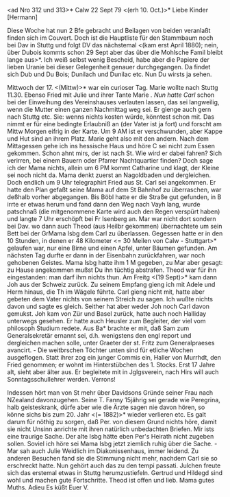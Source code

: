 <ad Nro 312 und 313>* Calw 22 Sept 79
 <(erh 10. Oct.)>*
Liebe Kinder [Hermann]

Diese Woche hat nun 2 Bfe gebracht und Beilagen von beiden veranlaßt finden sich im Couvert. Doch ist die Hauptliste für den Stammbaum noch bei Dav in Stuttg und folgt DV das nächstemal <(kam erst April 1880); nein, über Dubois kommts schon 29 Sept aber das über die Mohlsche Famil bleibt lange aus>*. Ich weiß selbst wenig Bescheid, habe aber die Papiere der lieben Uranie bei dieser Gelegenheit genauer durchgegangen. Da findet sich Dub und Du Bois; Dunilach und Dunilac etc. Nun Du wirsts ja sehen.

Mittwoch der 17. <(Mittw)>* war ein curioser Tag. Marie wollte nach Stuttg 11.30. Ebenso Fried mit Julie und ihrer Tante Marie <Heermann>*. Nun hatte Carl <Isbg>* schon bei der Einweihung des Vereinshauses verlauten lassen, das sei langweilig, wenn die Mutter einen ganzen Nachmittag weg sei. Er gienge auch gern nach Stuttg etc. Sie: wenns nichts kosten würde, könntest schon mit. Das nimmt er für eine bedingte Erlaubniß an (der Vater ist ja fort) und forscht am Mittw Morgen eifrig in der Karte. Um 9 AM ist er verschwunden, aber Kappe und Hut sind an ihrem Platz. Marie geht also mit den andern. Nach dem Mittagessen gehe ich ins hessische Haus und höre C sei nicht zum Essen gekommen. Schon ahnt mirs, der ist nach St. Wie wird er dabei fahren? Sich verirren, bei einem Bauern oder Pfarrer Nachtquartier finden? Doch sage ich der Mama nichts, allein um 6 PM kommt Catharine und klagt, der Kleine sei noch nicht da. Mama denkt zuerst an Nagoldbaden und dergleichen. Doch endlich um 9 Uhr telegraphirt Fried aus St. Carl sei angekommen. Er hatte den Plan gefaßt seine Mama auf dem St Bahnhof zu überraschen, war deßhalb vorher abgegangen. Bis Böbl hatte er die Straße gut gefunden, in B irrte er etwas herum und fand dann den Weg nach Vayh lang, wurde patschnaß (die mitgenommene Karte wird auch den Regen verspürt haben) und langte 7 Uhr erschöpft bei Fr Isenberg an. Mar war nicht dort sondern bei Dav. wo dann auch Theod (aus Heilbr gekommen) übernachtete um sein Bett bei der GrMama Isbg dem Carl zu überlassen. Gegessen hatte er in den 10 Stunden, in denen er 48 Kilometer <= 30 Meilen von Calw - Stuttgart>* gelaufen war, nur eine Birne und einen Apfel, unter Bäumen gefunden. Am nächsten Tag durfte er dann in der Eisenbahn zurückfahren, war noch gehobenen Geistes. Mama Isbg hatte ihm 1 M gegeben, zu Mar aber gesagt: zu Hause angekommen mußst Du ihn tüchtig abstrafen. Theod war für ihn eingestanden: man darf ihm nichts thun. Am Freitg <(19 Sept)>* kam dann Joh aus der Schweiz zurück. Zu seinem Empfang gieng ich mit Adele und Herm hinaus, die Th im Wägele führte. Carl gieng nicht mit, hatte aber gebeten dem Vater nichts von seinem Streich zu sagen. Ich wußte nichts davon und sagte es gleich. Seither hat aber weder Joh noch Carl davon gemukst. Joh kam von Zür und Basel zurück, hatte auch noch Halliday unterwegs gesehen. Er hatte auch Heusler zum Begleiter, der viel vom philosoph Studium redete. Aus Ba<sel>* brachte er mit, daß Sam zum Generalsekretär ernannt sei, d.h. wenigstens den engl report und dergleichen machen solle, unter Graeter der st. Fritz zum Generalpraeses avancirt. - Die weitbrschen Töchter unten sind für etliche Wochen ausgeflogen. Statt ihrer zog ein junger Commis ein, Haller von Murrhdt, den Fried genommen; er wohnt im Hinterstübchen des 1. Stocks. Erst 17 Jahre alt, sieht aber älter aus. Er begleitete mit in Jglgsverein, nach Hirs will auch Sonntagsschullehrer werden. Verrons!

Indessen hört man von St mehr über Davidsons Gründe seiner Frau nach NZealand davonzugehen. Seine T. Fanny 15jährig sei gerade wie Peregrina, halb geisteskrank, dürfe aber wie die Ärzte sagen nie davon hören, so könne sichs bis zum 20. Jahr <(= 1882)>* wieder verlieren etc. Es galt darum für nöthig zu sorgen, daß Per. von diesem Grund nichts höre, damit sie nicht Unsinn anrichte mit ihren natürlich unbedachten Briefen. Mir ists eine traurige Sache. Der alte Isbg hätte eben Per's Heirath nicht zugeben sollen. Soviel ich höre sei Mama Isbg jetzt ziemlich ruhig über die Sache. - Mar sah auch Julie Weidlich im Diakonissenhaus, immer leidend. Zu anderen Besuchen fand sie die Stimmung nicht mehr, nachdem Carl sie so erschreckt hatte. Nun gehört auch das zu den tempi passati. Julchen freute sich das erstemal etwas in Stuttg herumzustiefeln. Gertrud und Hildegd sind wohl und machen gute Fortschritte. Theod ist offen und lieb. Mama gutes Muths. Adieu 
 Es küßt Euer V.
